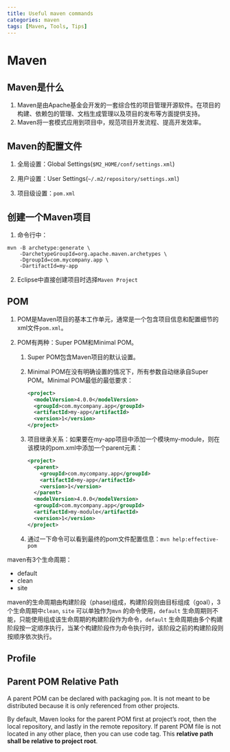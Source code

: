 ```yaml
---
title: Useful maven commands
categories: maven
tags: [Maven, Tools, Tips]
---
```

# Maven

## Maven是什么

1. Maven是由Apache基金会开发的一套综合性的项目管理开源软件。在项目的构建、依赖包的管理、文档生成管理以及项目的发布等方面提供支持。
2. Maven将一套模式应用到项目中，规范项目开发流程、提高开发效率。

## Maven的配置文件

1. 全局设置：Global Settings(`$M2_HOME/conf/settings.xml`)

2. 用户设置：User Settings(`~/.m2/repository/settings.xml`)

3. 项目级设置：`pom.xml`

## 创建一个Maven项目

1. 命令行中：

```shell
mvn -B archetype:generate \
	-DarchetypeGroupId=org.apache.maven.archetypes \
	-DgroupId=com.mycompany.app \
	-DartifactId=my-app
```

2. Eclipse中直接创建项目时选择`Maven Project`

## POM

1. POM是Maven项目的基本工作单元，通常是一个包含项目信息和配置细节的xml文件`pom.xml`。

2. POM有两种：Super POM和Minimal POM。

   1. Super POM包含Maven项目的默认设置。

   2. Minimal POM在没有明确设置的情况下，所有参数自动继承自Super POM。Minimal POM最低的最低要求：

      ```xml
      <project>
        <modelVersion>4.0.0</modelVersion>
        <groupId>com.mycompany.app</groupId>
        <artifactId>my-app</artifactId>
        <version>1</version>
      </project>
      ```

   3. 项目继承关系：如果要在my-app项目中添加一个模块my-module，则在该模块的pom.xml中添加一个parent元素：

      ```xml
      <project>
        <parent>
          <groupId>com.mycompany.app</groupId>
          <artifactId>my-app</artifactId>
          <version>1</version>
        </parent>
        <modelVersion>4.0.0</modelVersion>
        <groupId>com.mycompany.app</groupId>
        <artifactId>my-module</artifactId>
        <version>1</version>
      </project>
      ```

   4. 通过一下命令可以看到最终的pom文件配置信息：`mvn help:effective-pom`

maven有3个生命周期：

* default
* clean
* site

maven的生命周期由构建阶段（phase)组成，构建阶段则由目标组成（goal），3个生命周期中`clean`, `site` 可以单独作为`mvn` 的命令使用，`default` 生命周期则不能，只能使用组成该生命周期的构建阶段作为命令，`default` 生命周期由多个构建阶段按一定顺序执行，当某个构建阶段作为命令执行时，该阶段之前的构建阶段则按顺序依次执行。

## Profile

## Parent POM Relative Path

A parent POM can be declared with packaging `pom`. It is not meant to be distributed because it is only referenced from other projects.

By default, Maven looks for the parent POM first at project’s root, then the local repository, and lastly in the remote repository. If parent POM file is not located in any other place, then you can use code tag. This **relative path shall be relative to project root**.